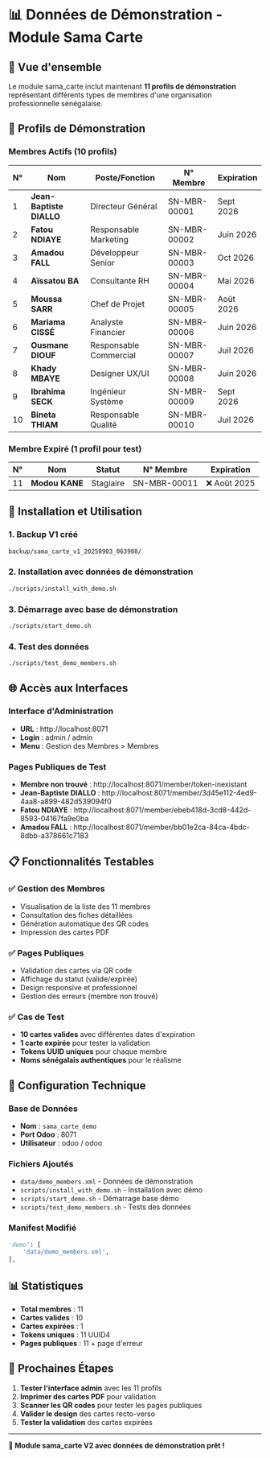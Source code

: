 # 📊 Données de Démonstration - Module Sama Carte

## 🎯 **Vue d'ensemble**

Le module sama_carte inclut maintenant **11 profils de démonstration** représentant différents types de membres d'une organisation professionnelle sénégalaise.

## 👥 **Profils de Démonstration**

### **Membres Actifs (10 profils)**

| N° | Nom | Poste/Fonction | N° Membre | Expiration |
|---|---|---|---|---|
| 1 | **Jean-Baptiste DIALLO** | Directeur Général | SN-MBR-00001 | Sept 2026 |
| 2 | **Fatou NDIAYE** | Responsable Marketing | SN-MBR-00002 | Juin 2026 |
| 3 | **Amadou FALL** | Développeur Senior | SN-MBR-00003 | Oct 2026 |
| 4 | **Aïssatou BA** | Consultante RH | SN-MBR-00004 | Mai 2026 |
| 5 | **Moussa SARR** | Chef de Projet | SN-MBR-00005 | Août 2026 |
| 6 | **Mariama CISSÉ** | Analyste Financier | SN-MBR-00006 | Juin 2026 |
| 7 | **Ousmane DIOUF** | Responsable Commercial | SN-MBR-00007 | Juil 2026 |
| 8 | **Khady MBAYE** | Designer UX/UI | SN-MBR-00008 | Juin 2026 |
| 9 | **Ibrahima SECK** | Ingénieur Système | SN-MBR-00009 | Sept 2026 |
| 10 | **Bineta THIAM** | Responsable Qualité | SN-MBR-00010 | Juil 2026 |

### **Membre Expiré (1 profil pour test)**

| N° | Nom | Statut | N° Membre | Expiration |
|---|---|---|---|---|
| 11 | **Modou KANE** | Stagiaire | SN-MBR-00011 | ❌ Août 2025 |

## 🚀 **Installation et Utilisation**

### **1. Backup V1 créé**
```bash
backup/sama_carte_v1_20250903_063908/
```

### **2. Installation avec données de démonstration**
```bash
./scripts/install_with_demo.sh
```

### **3. Démarrage avec base de démonstration**
```bash
./scripts/start_demo.sh
```

### **4. Test des données**
```bash
./scripts/test_demo_members.sh
```

## 🌐 **Accès aux Interfaces**

### **Interface d'Administration**
- **URL** : http://localhost:8071
- **Login** : admin / admin
- **Menu** : Gestion des Membres > Membres

### **Pages Publiques de Test**
- **Membre non trouvé** : http://localhost:8071/member/token-inexistant
- **Jean-Baptiste DIALLO** : http://localhost:8071/member/3d45e112-4ed9-4aa8-a899-482d539094f0
- **Fatou NDIAYE** : http://localhost:8071/member/ebeb418d-3cd8-442d-8593-04167fa9e0ba
- **Amadou FALL** : http://localhost:8071/member/bb01e2ca-84ca-4bdc-8dbb-a378661c7183

## 📋 **Fonctionnalités Testables**

### **✅ Gestion des Membres**
- Visualisation de la liste des 11 membres
- Consultation des fiches détaillées
- Génération automatique des QR codes
- Impression des cartes PDF

### **✅ Pages Publiques**
- Validation des cartes via QR code
- Affichage du statut (valide/expirée)
- Design responsive et professionnel
- Gestion des erreurs (membre non trouvé)

### **✅ Cas de Test**
- **10 cartes valides** avec différentes dates d'expiration
- **1 carte expirée** pour tester la validation
- **Tokens UUID uniques** pour chaque membre
- **Noms sénégalais authentiques** pour le réalisme

## 🔧 **Configuration Technique**

### **Base de Données**
- **Nom** : `sama_carte_demo`
- **Port Odoo** : 8071
- **Utilisateur** : odoo / odoo

### **Fichiers Ajoutés**
- `data/demo_members.xml` - Données de démonstration
- `scripts/install_with_demo.sh` - Installation avec démo
- `scripts/start_demo.sh` - Démarrage base démo
- `scripts/test_demo_members.sh` - Tests des données

### **Manifest Modifié**
```python
'demo': [
    'data/demo_members.xml',
],
```

## 📊 **Statistiques**

- **Total membres** : 11
- **Cartes valides** : 10
- **Cartes expirées** : 1
- **Tokens uniques** : 11 UUID4
- **Pages publiques** : 11 + page d'erreur

## 🎯 **Prochaines Étapes**

1. **Tester l'interface admin** avec les 11 profils
2. **Imprimer des cartes PDF** pour validation
3. **Scanner les QR codes** pour tester les pages publiques
4. **Valider le design** des cartes recto-verso
5. **Tester la validation** des cartes expirées

---

**🎉 Module sama_carte V2 avec données de démonstration prêt !**